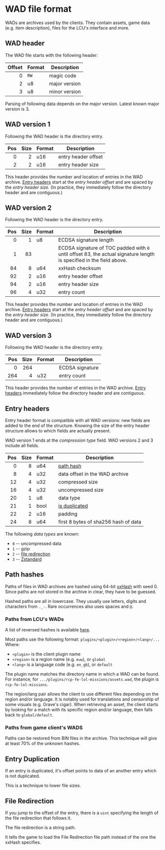 # WAD file format

WADs are archives used by the clients. They contain assets, game data (e.g.
item description), files for the LCU's interface and more.


## WAD header

The WAD file starts with the following header:

| Offset | Format | Description                                |
| ------:| ------ | ------------------------------------------ |
|      0 | `RW`   | magic code                                 |
|      2 | u8     | major version                              |
|      3 | u8     | minor version                              |

Parsing of following data depends on the major version.
Latest known major version is 3.


## WAD version 1

Following the WAD header is the directory entry.

| Pos | Size | Format | Description                            |
| ---:| ----:| ------ | -------------------------------------- |
|   0 |    2 | u16    | entry header offset                    |
|   2 |    2 | u16    | entry header size                      |

This header provides the number and location of entries in the WAD archive.
[Entry headers](#entry-headers) start at the *entry header offset* and are
spaced by the *entry header size*. (In practice, they immediately follow the
directory header and are contiguous.)


## WAD version 2

Following the WAD header is the directory entry.

| Pos | Size | Format | Description                                            |
| ---:| ----:| ------ | -------------------------------------------------------|
|   0 |    1 | u8     | ECDSA signature length                                 |
|   1 |   83 |        | ECDSA signature of TOC padded with `0` until offset 83, the actual signature length is specified in the field above.                                                                   |
|  84 |    8 | u64    | xxHash checksum                                        |
|  92 |    2 | u16    | entry header offset                                    |
|  94 |    2 | u16    | entry header size                                      |
|  96 |    4 | u32    | entry count                                            |

This header provides the number and location of entries in the WAD archive.
[Entry headers](#entry-headers) start at the *entry header offset* and are
spaced by the *entry header size*. (In practice, they immediately follow the
directory header and are contiguous.)


## WAD version 3

Following the WAD header is the directory entry.

| Pos | Size | Format | Description                            |
| ---:| ----:| ------ | -------------------------------------- |
|   0 |  264 |        | ECDSA signature                        |
| 264 |    4 | u32    | entry count                            |

This header provides the number of entries in the WAD archive.
[Entry headers](#entry-headers) immediately follow the directory header and are
contiguous.


## Entry headers

Entry header format is compatible with all WAD versions: new fields are added
to the end of the structure. Knowing the size of the entry header structure
allows to which fields are actually present.

WAD version 1 ends at the *compression type* field.
WAD versions 2 and 3 include all fields.

| Pos | Size | Format | Description                            |
| ---:| ----:| ------ | -------------------------------------- |
|   0 |    8 | u64    | [path hash](#path-hashes)              |
|   8 |    4 | u32    | data offset in the WAD archive         |
|  12 |    4 | u32    | compressed size                        |
|  16 |    4 | u32    | uncompressed size                      |
|  20 |    1 | u8     | data type                              |
|  21 |    1 | bool   | [is duplicated](#entry-duplication)  |
|  22 |    2 | u16    | padding                                |
|  24 |    8 | u64    | first 8 bytes of sha256 hash of data   |

The following *data types* are known:

 - `0` -- uncompressed data
 - `1` -- gzip
 - `2` -- [file redirection](#file-redirection)
 - `3` -- [Zstandard](http://facebook.github.io/zstd/)


## Path hashes

Paths of files in WAD archives are hashed using 64-bit
[xxHash](http://cyan4973.github.io/xxHash/) with seed 0.
Since paths are not stored in the archive in clear, they have to be guessed.

Hashed paths are all in lowercase. They usually use letters, digits and
characters from `._-`. Rare occurrences also uses spaces and `@`.


### Paths from LCU's WADs

A list of reversed hashes is available [here](https://raw.githubusercontent.com/CommunityDragon/CDTB/master/cdragontoolbox/hashes.txt).

Most paths use the following format: `plugins/<plugin>/<region>/<lang>/...`
Where:
 - `<plugin>` is the client plugin name
 - `<region>` is a region name (e.g. `euw`), or `global`
 - `<lang>` is a language code (e.g. `en_gb`), or `default`

The plugin name matches the directory name in which a WAD can be found. For
instance, for `.../plugins/rcp-fe-lol-missions/assets.wad`, the plugin is
`rcp-fe-lol-missions`.

The region/lang pair allows the client to use different files depending on the
region and/or language. It is notably used for translations and censorship of
some visuals (e.g. Grave's cigar).
When retrieving an asset, the client starts by looking for a match with its
specific region and/or language, then falls back to `global/default`.


### Paths from game client's WADS

Paths can be restored from BIN files in the archive. This technique will give
at least 70% of the unknown hashes.


## Entry Duplication

If an entry is duplicated, it's offset points to data of an another entry which is not duplicated.

This is a technique to lower file sizes.

## File Redirection

If you jump to the offset of the entry, there is a `uint` specifying the length of the file redirection that follows it.

The file redirection is a string path.

It tells the game to load the File Redirection file path instead of the one the xxHash specifies.
